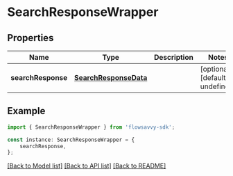 # SearchResponseWrapper


## Properties

Name | Type | Description | Notes
------------ | ------------- | ------------- | -------------
**searchResponse** | [**SearchResponseData**](SearchResponseData.md) |  | [optional] [default to undefined]

## Example

```typescript
import { SearchResponseWrapper } from 'flowsavvy-sdk';

const instance: SearchResponseWrapper = {
    searchResponse,
};
```

[[Back to Model list]](../README.md#documentation-for-models) [[Back to API list]](../README.md#documentation-for-api-endpoints) [[Back to README]](../README.md)
